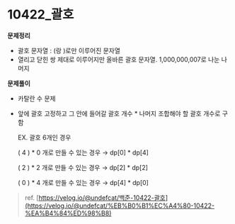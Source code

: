 10422_괄호
========
**문제정리**

- 괄호 문자열 : (랑 )로만 이루어진 문자열
- 열리고 닫힌 쌍 제대로 이루어지만 올바른 괄호 문자열. 1,000,000,007로 나눈 나머지

**문제풀이**

- 카탈란 수 문제
- 앞에 괄호 고정하고 그 안에 들어갈 괄호 개수 * 나머지 조합해야 할 괄호 개수로 구함

    EX. 괄호 6개인 경우

    ( 4 ) * 0 개로 만들 수 있는 경우 → dp[0] * dp[4]

    ( 2 ) * 2 개로 만들 수 있는 경우 → dp[2] * dp[2]

    ( 0 ) * 4 개로 만들 수 있는 경우 → dp[4] * dp[0]


> ref. [https://velog.io/@undefcat/백준-10422-괄호](https://velog.io/@undefcat/%EB%B0%B1%EC%A4%80-10422-%EA%B4%84%ED%98%B8)